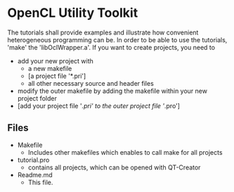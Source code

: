 OpenCL Utility Toolkit
==================

The tutorials shall provide examples and illustrate how convenient heterogeneous programming can be. In order to be able to use the tutorials, 'make' the 'libOclWrapper.a'. If you want to create projects, you need to 

* add your new project with
	* a new makefile
	* [a project file '*.pri']
	* all other necessary source and header files
* modify the outer makefile by adding the makefile within your new project folder
* [add your project file '*.pri' to the outer project file '*.pro']


Files
--------------
* Makefile
	* Includes other makefiles which enables to call make for all projects
* tutorial.pro
	* contains all projects, which can be opened with QT-Creator
* Readme.md
	* This file.
